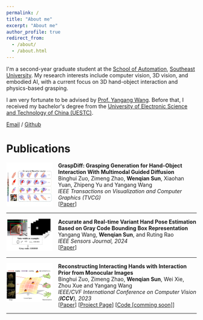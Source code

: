 ```yaml
---
permalink: /
title: "About me"
excerpt: "About me"
author_profile: true
redirect_from: 
  - /about/
  - /about.html
---
```

I'm a second-year graduate student at the [School of Automation](https://automation.seu.edu.cn/), [Southeast University](https://www.seu.edu.cn/). My research interests include computer vision, 3D vision, and embodied AI, with a current focus on 3D hand-object interaction and physics-based grasping.

I am very fortunate to be advised by [Prof. Yangang Wang](https://www.yangangwang.com/). Before that, I received my bachelor's degree from the [University of Electronic Science and Technology of China (UESTC)](https://www.uestc.edu.cn/).

[Email](mailto:wendysun0107@gmail.com) / [Github](https://github.com/hql0107)

Publications
======

<div style="display: flex; align-items: flex-start;">
  <div style="flex: 1;">
    <img src="images/GraspDiff.png" alt="Paper image" style="max-width: 100%; height: auto;">
  </div>
  <div style="flex: 3; padding-left: 15px;">
    <strong>GraspDiff: Grasping Generation for Hand-Object Interaction With Multimodal Guided Diffusion</strong><br>
    Binghui Zuo, Zimeng Zhao, <strong>Wenqian Sun</strong>, Xiaohan Yuan, Zhipeng Yu and Yangang Wang<br>
    <i>IEEE Transactions on Visualization and Computer Graphics (TVCG)</i><br>
<!--     2015-10-01<br><br> -->
    [<a href="https://ieeexplore.ieee.org/document/10689328">Paper</a>]
  </div>
</div>

---

<div style="display: flex; align-items: flex-start;">
  <div style="flex: 1;">
    <img src="images/pose.png" alt="Paper image" style="max-width: 100%; height: auto;">
  </div>
  <div style="flex: 3; padding-left: 15px;">
    <strong>Accurate and Real-time Variant Hand Pose Estimation Based on Gray Code Bounding Box Representation</strong><br>
    Yangang Wang, <strong>Wenqian Sun</strong>, and Ruting Rao<br>
    <i>IEEE Sensors Journal, 2024</i><br>
<!--     2010-10-01<br><br> -->
    [<a href="https://ieeexplore.ieee.org/document/10506333">Paper</a>]
  </div>
</div>

---

<div style="display: flex; align-items: flex-start;">
  <div style="flex: 1;">
    <img src="images/Interprior.png" alt="Paper image style="max-width: 100%; height: auto;">
  </div>
  <div style="flex: 3; padding-left: 15px;">
    <strong>Reconstructing Interacting Hands with Interaction Prior from Monocular Images</strong><br>
    Binghui Zuo, Zimeng Zhao, <strong>Wenqian Sun</strong>, Wei Xie, Zhou Xue and Yangang Wang<br>
    <i>IEEE/CVF International Conference on Computer Vision (<strong>ICCV</strong>), 2023</i><br>
<!--    The key idea is first to construct a two-hand interaction prior and recast the interaction reconstruction task as the conditional sampling from the prior.<br><br> -->
    [<a href="https://arxiv.org/abs/2308.14082">Paper</a>] [<a href="https://www.yangangwang.com/papers/iccv2023_interprior/BinghuiZuo-ICCV2023_InterPrior.html">Project Page</a>] [<a href="https://github.com/binghui-z/InterPrior_pytorch">Code [comming soon]</a>]
  </div>
</div>

---
